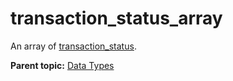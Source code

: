 # transaction_status_array

 

An array of [transaction_status](r_transaction_status.md#).

**Parent topic:** [Data Types](../data_types/c_datatypes.md)

